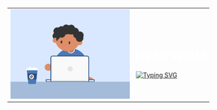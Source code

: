 <table>
    <tr>
        <td>
            <img src="https://github.com/Akshaytomar893/Akshaytomar893/blob/main/typing_animmation.gif" width="270"  />
        </td>
        <td>
            <h1 style="color:white">Hello World</h1>
            <a href="https://git.io/typing-svg"><img src="https://readme-typing-svg.demolab.com?font=Fira+Code&size=30&pause=1000&color=A3CBF7&vCenter=true&width=435&lines=I+am+a+Software+Engineer;I+am+a+Frontend+Developer;I+am+a+Programmer" alt="Typing SVG" /></a>
        </td>
    </tr>
</table>

    
